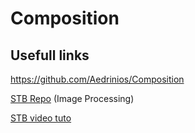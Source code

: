 # Composition

## Usefull links
https://github.com/Aedrinios/Composition

[STB Repo](https://github.com/nothings/stb) (Image Processing)

[STB video tuto](https://www.youtube.com/watch?v=028GNYC32Rg)
